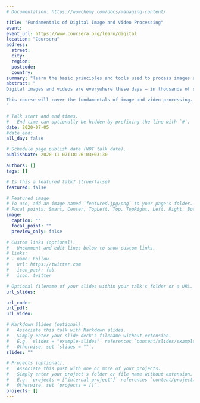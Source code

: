 ```yaml
---
# Documentation: https://wowchemy.com/docs/managing-content/

title: "Fundamentals of Digital Image and Video Processing"
event:
event_url: https://www.coursera.org/learn/digital
location: "Coursera"
address:
  street:
  city:
  region:
  postcode:
  country:
summary: "learn the basic principles and tools used to process images and videos, and how to apply them in solving practical problems of commercial and scientific interests."
abstract: "
Digital images and videos are everywhere these days – in thousands of scientific (e.g., astronomical, bio-medical), consumer, industrial, and artistic applications. Moreover they come in a wide range of the electromagnetic spectrum - from visible light and infrared to gamma rays and beyond. The ability to process image and video signals is therefore an incredibly important skill to master for engineering/science students, software developers, and practicing scientists.   Digital image and video processing continues to enable the multimedia technology revolution we are experiencing today. Some important examples of image and video processing include the removal of degradations images suffer during acquisition (e.g., removing blur from a picture of a fast moving car), and the compression and transmission of images and videos (if you watch videos online, or share photos via a social media website, you use this everyday!), for economical storage and efficient transmission. 

This course will cover the fundamentals of image and video processing.  We will provide a mathematical framework to describe and analyze images and videos as two- and three-dimensional signals in the spatial, spatio-temporal, and frequency domains. In this class not only will you learn the theory behind fundamental processing tasks including image/video enhancement, recovery, and compression - but you will also learn how to perform these key processing tasks in practice using state-of-the-art techniques and tools. We will introduce and use a wide variety of such tools – from optimization toolboxes to statistical techniques. Emphasis on the special role sparsity plays in modern image and video processing will also be given.  In all cases, example images and videos pertaining to specific application domains will be utilized.
"

# Talk start and end times.
#   End time can optionally be hidden by prefixing the line with `#`.
date: 2020-07-05
#date_end:
all_day: false

# Schedule page publish date (NOT talk date).
publishDate: 2020-11-07T18:26:03+03:30

authors: []
tags: []

# Is this a featured talk? (true/false)
featured: false

# Featured image
# To use, add an image named `featured.jpg/png` to your page's folder. 
# Focal points: Smart, Center, TopLeft, Top, TopRight, Left, Right, BottomLeft, Bottom, BottomRight.
image:
  caption: ""
  focal_point: ""
  preview_only: false

# Custom links (optional).
#   Uncomment and edit lines below to show custom links.
# links:
# - name: Follow
#   url: https://twitter.com
#   icon_pack: fab
#   icon: twitter

# Optional filename of your slides within your talk's folder or a URL.
url_slides:

url_code:
url_pdf:
url_video:

# Markdown Slides (optional).
#   Associate this talk with Markdown slides.
#   Simply enter your slide deck's filename without extension.
#   E.g. `slides = "example-slides"` references `content/slides/example-slides.md`.
#   Otherwise, set `slides = ""`.
slides: ""

# Projects (optional).
#   Associate this post with one or more of your projects.
#   Simply enter your project's folder or file name without extension.
#   E.g. `projects = ["internal-project"]` references `content/project/deep-learning/index.md`.
#   Otherwise, set `projects = []`.
projects: []
---
```

